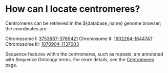 # How can I locate centromeres?
<!-- pombase_categories: Genome browser,Finding data -->

Centromeres can be retrieved in the ${database_name} genome browser; the
coordinates are:

Chromosome I:
[3753687-3789421][cen1]
Chromosome II:
[1602264-1644747][cen2]
Chromosome III:
[1070904-1137003][cen3]

Sequence features within the centromeres, such as repeats, are annotated
with Sequence Ontology terms. For more details, see the
[Centromeres](/status/centromeres) page.

[cen1]: https://www.pombase.org/jbrowse/?loc=I%3A3753680..3789414&tracks=DNA%2CPomBase%20forward%20strand%20features%2CPomBase%20reverse%20strand%20features&highlight=
[cen2]: https://www.pombase.org/jbrowse/?loc=II%3A1602261..1644744&tracks=DNA%2CPomBase%20forward%20strand%20features%2CPomBase%20reverse%20strand%20features&highlight=
[cen3]: https://www.pombase.org/jbrowse/?loc=III%3A1070899..1136998&tracks=DNA%2CPomBase%20forward%20strand%20features%2CPomBase%20reverse%20strand%20features&highlight=

